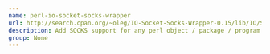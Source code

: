 ```yaml
---
name: perl-io-socket-socks-wrapper
url: http://search.cpan.org/~oleg/IO-Socket-Socks-Wrapper-0.15/lib/IO/Socket/Socks/Wrapper.pm
description: Add SOCKS support for any perl object / package / program.
group: None
---
```


